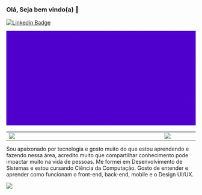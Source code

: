 ### Olá, Seja bem vindo(a) 👋
[![Linkedin Badge](https://img.shields.io/badge/linkedin-%230077B5.svg?style=for-the-badge&logo=linkedin&logoColor=white&link=https://www.linkedin.com/in/gabrielronny/)](https://www.linkedin.com/in/gabrielronny/) 

![Banner github](https://raw.githubusercontent.com/gabrielronny/gabrielronny/master/images/banner.gif)
<center>
  <table>
    <tr>
        <td><img width="400px" align="left" src="https://github-readme-stats.vercel.app/api/top-langs/?username=gabrielronny&hide=php&layout=compact&theme=dark" /></td>
        <td><img width="495px" align="left" src="https://github-readme-stats.vercel.app/api?username=gabrielronny&theme=dark&count_private=true&show_icons=true"/></td>
    </tr>   
  </table>
</center>  

Sou apaixonado por tecnologia e gosto muito do que estou aprendendo e fazendo nessa área, acredito muito que compartilhar conhecimento pode impactar muito na vida de pessoas.
Me formei em Desenvolvimento de Sistemas e estou cursando Ciência da Computação. Gosto de entender e aprender como funcionam o front-end, back-end, mobile e o Design UI/UX.

![](https://komarev.com/ghpvc/?username=gabrielronny&color=blueviolet&style=flat-square&label=Visitantes)
